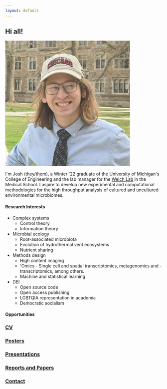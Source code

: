 ```yaml
---
layout: default
---
```

## Hi all!

![](files/josh.jpg)

I'm Josh (they/them), a Winter '22 graduate of the University of Michigan's College of Engineering and the lab manager for the [Welch Lab](https://welch-lab.github.io/) in the Medical School. I aspire to develop new experimental and computational methodologies for the high throughput analysis of cultured and uncultured environmental microbiomes.

#### Research Interests

* Complex systems
  * Control theory
  * Information theory
* Microbial ecology
  * Root-associated microbiota
  * Evolution of hydrothermal vent ecosystems
  * Nutrient sharing
* Methods design
  * High content imaging
  * 'Omics - Single cell and spatial transcriptomics, metagenomics and -transcriptomics, among others.
  * Machine and statistical learning
* DEI
  * Open source code
  * Open access publishing
  * LGBTQIA representation in academia
  * Democratic socialism

#### Opportunities

### [CV](files/jsodicoff_CV_2022_v4.pdf)

### [Posters](posters.md)

### [Presentations](presentations.md)

### [Reports and Papers](reports.md)

### [Contact](contact.md)
